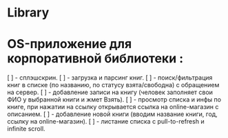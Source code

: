 # Library
# OS-приложение для корпоративной библиотеки :
[ ] - сплэшскрин.
[ ] - загрузка и парсинг книг.
[ ] - поиск/фильтрация книг в списке (по названию, по статусу взята/свободна) с обращением на сервер.
[ ] - добавление записи на книгу (человек заполняет свои ФИО у выбранной книги и жмет Взять).
[ ] - просмотр списка и инфы по книге, при нажатии на ссылку открывается ссылка на online-магазин с описанием.
[ ] - добавление новой книги (вводим название книги, год, ссылку на online-магазин).
[ ] - листание списка с pull-to-refresh и infinite scroll.
